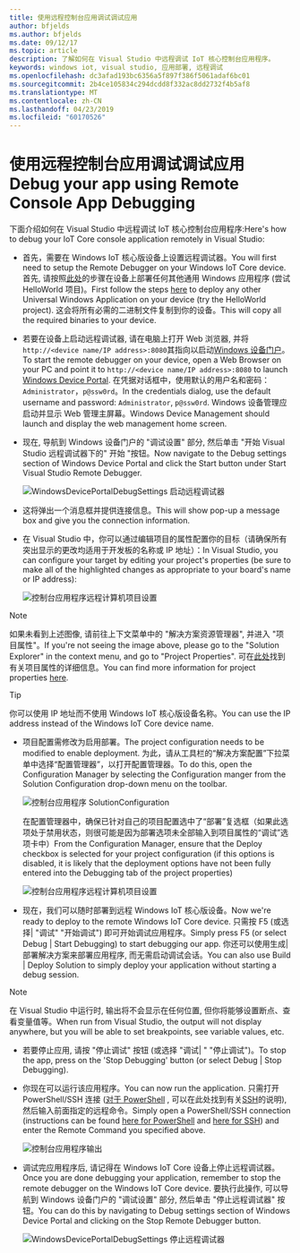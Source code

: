```yaml
---
title: 使用远程控制台应用调试调试应用
author: bfjelds
ms.author: bfjelds
ms.date: 09/12/17
ms.topic: article
description: 了解如何在 Visual Studio 中远程调试 IoT 核心控制台应用程序。
keywords: windows iot, visual studio, 应用部署, 远程调试
ms.openlocfilehash: dc3afad193bc6356a5f897f386f5061adaf6bc01
ms.sourcegitcommit: 2b4ce105834c294dcdd8f332ac8dd2732f4b5af8
ms.translationtype: MT
ms.contentlocale: zh-CN
ms.lasthandoff: 04/23/2019
ms.locfileid: "60170526"
---
```

# <a name="debug-your-app-using-remote-console-app-debugging"></a><span data-ttu-id="73a26-104">使用远程控制台应用调试调试应用</span><span class="sxs-lookup"><span data-stu-id="73a26-104">Debug your app using Remote Console App Debugging</span></span>

<span data-ttu-id="73a26-105">下面介绍如何在 Visual Studio 中远程调试 IoT 核心控制台应用程序:</span><span class="sxs-lookup"><span data-stu-id="73a26-105">Here's how to debug your IoT Core console application remotely in Visual Studio:</span></span>

* <span data-ttu-id="73a26-106">首先，需要在 Windows IoT 核心版设备上设置远程调试器。</span><span class="sxs-lookup"><span data-stu-id="73a26-106">You will first need to setup the Remote Debugger on your Windows IoT Core device.</span></span> <span data-ttu-id="73a26-107">首先, 请按照[此处](AppDeployment.md)的步骤在设备上部署任何其他通用 Windows 应用程序 (尝试 HelloWorld 项目)。</span><span class="sxs-lookup"><span data-stu-id="73a26-107">First follow the steps [here](AppDeployment.md) to deploy any other Universal Windows Application on your device (try the HelloWorld project).</span></span> <span data-ttu-id="73a26-108">这会将所有必需的二进制文件复制到你的设备。</span><span class="sxs-lookup"><span data-stu-id="73a26-108">This will copy all the required binaries to your device.</span></span> 

* <span data-ttu-id="73a26-109">若要在设备上启动远程调试器, 请在电脑上打开 Web 浏览器, 并将`http://<device name/IP address>:8080`其指向以启动[Windows 设备门户](../manage-your-device/DevicePortal.md)。</span><span class="sxs-lookup"><span data-stu-id="73a26-109">To start the remote debugger on your device, open a Web Browser on your PC and point it to `http://<device name/IP address>:8080` to launch [Windows Device Portal](../manage-your-device/DevicePortal.md).</span></span> <span data-ttu-id="73a26-110">在凭据对话框中，使用默认的用户名和密码：`Administrator`，`p@ssw0rd`。</span><span class="sxs-lookup"><span data-stu-id="73a26-110">In the credentials dialog, use the default username and password: `Administrator`, `p@ssw0rd`.</span></span> <span data-ttu-id="73a26-111">Windows 设备管理应启动并显示 Web 管理主屏幕。</span><span class="sxs-lookup"><span data-stu-id="73a26-111">Windows Device Management should launch and display the web management home screen.</span></span>

* <span data-ttu-id="73a26-112">现在, 导航到 Windows 设备门户的 "调试设置" 部分, 然后单击 "开始 Visual Studio 远程调试器下的" 开始 "按钮。</span><span class="sxs-lookup"><span data-stu-id="73a26-112">Now navigate to the Debug settings section of Windows Device Portal and click the Start button under Start Visual Studio Remote Debugger.</span></span> 

    ![WindowsDevicePortalDebugSettings 启动远程调试器](../media/Console/device_portal_start_debugger.png)

* <span data-ttu-id="73a26-114">这将弹出一个消息框并提供连接信息。</span><span class="sxs-lookup"><span data-stu-id="73a26-114">This will show pop-up a message box and give you the connection information.</span></span> 

*  <span data-ttu-id="73a26-115">在 Visual Studio 中，你可以通过编辑项目的属性配置你的目标（请确保所有突出显示的更改均适用于开发板的名称或 IP 地址）：</span><span class="sxs-lookup"><span data-stu-id="73a26-115">In Visual Studio, you can configure your target by editing your project's properties (be sure to make all of the highlighted changes as appropriate to your board's name or IP address):</span></span>

    ![控制台应用程序远程计算机项目设置](../media/Console/console_project_settings.png)
    
> [!NOTE]
> <span data-ttu-id="73a26-117">如果未看到上述图像, 请前往上下文菜单中的 "解决方案资源管理器", 并进入 "项目属性"。</span><span class="sxs-lookup"><span data-stu-id="73a26-117">If you're not seeing the image above, please go to the "Solution Explorer" in the context menu, and go to "Project Properties".</span></span> <span data-ttu-id="73a26-118">可在[此处](https://docs.microsoft.com/visualstudio/ide/managing-project-and-solution-properties?view=vs-2017)找到有关项目属性的详细信息。</span><span class="sxs-lookup"><span data-stu-id="73a26-118">You can find more information for project properties [here](https://docs.microsoft.com/visualstudio/ide/managing-project-and-solution-properties?view=vs-2017).</span></span>

> [!TIP]
> <span data-ttu-id="73a26-119">你可以使用 IP 地址而不使用 Windows IoT 核心版设备名称。</span><span class="sxs-lookup"><span data-stu-id="73a26-119">You can use the IP address instead of the Windows IoT Core device name.</span></span>

* <span data-ttu-id="73a26-120">项目配置需修改为启用部署。</span><span class="sxs-lookup"><span data-stu-id="73a26-120">The project configuration needs to be modified to enable deployment.</span></span>  <span data-ttu-id="73a26-121">为此，请从工具栏的“解决方案配置”下拉菜单中选择“配置管理器”，以打开配置管理器。</span><span class="sxs-lookup"><span data-stu-id="73a26-121">To do this, open the Configuration Manager by selecting the Configuration manger from the Solution Configuration drop-down menu on the toolbar.</span></span>

    ![控制台应用程序 SolutionConfiguration](../media/Console/configuration_management.png)

    <span data-ttu-id="73a26-123">在配置管理器中，确保已针对自己的项目配置选中了“部署”复选框（如果此选项处于禁用状态，则很可能是因为部署选项未全部输入到项目属性的“调试”选项卡中）</span><span class="sxs-lookup"><span data-stu-id="73a26-123">From the Configuration Manager, ensure that the Deploy checkbox is selected for your project configuration (if this options is disabled, it is likely that the deployment options have not been fully entered into the Debugging tab of the project properties)</span></span>

    ![控制台应用程序远程计算机项目设置](../media/Console/deploy_checkbox.png)

* <span data-ttu-id="73a26-125">现在，我们可以随时部署到远程 Windows IoT 核心版设备。</span><span class="sxs-lookup"><span data-stu-id="73a26-125">Now we're ready to deploy to the remote Windows IoT Core device.</span></span> <span data-ttu-id="73a26-126">只需按 F5 (或选择\| "调试" "开始调试") 即可开始调试应用程序。</span><span class="sxs-lookup"><span data-stu-id="73a26-126">Simply press F5 (or select Debug \| Start Debugging) to start debugging our app.</span></span> <span data-ttu-id="73a26-127">你还可以使用生成\|部署解决方案来部署应用程序, 而无需启动调试会话。</span><span class="sxs-lookup"><span data-stu-id="73a26-127">You can also use Build \| Deploy Solution to simply deploy your application without starting a debug session.</span></span>

> [!NOTE]
> <span data-ttu-id="73a26-128">在 Visual Studio 中运行时, 输出将不会显示在任何位置, 但你将能够设置断点、查看变量值等。</span><span class="sxs-lookup"><span data-stu-id="73a26-128">When run from Visual Studio, the output will not display anywhere, but you will be able to set breakpoints, see variable values, etc.</span></span>

* <span data-ttu-id="73a26-129">若要停止应用, 请按 "停止调试" 按钮 (或选择 "调试\| " "停止调试")。</span><span class="sxs-lookup"><span data-stu-id="73a26-129">To stop the app, press on the 'Stop Debugging' button (or select Debug \| Stop Debugging).</span></span>

* <span data-ttu-id="73a26-130">你现在可以运行该应用程序。</span><span class="sxs-lookup"><span data-stu-id="73a26-130">You can now run the application.</span></span>  <span data-ttu-id="73a26-131">只需打开 PowerShell/SSH 连接 ([对于 PowerShell](../connect-your-device/PowerShell.md) , 可以在此处找到有关[SSH](../connect-your-device/SSH.md)的说明), 然后输入前面指定的远程命令。</span><span class="sxs-lookup"><span data-stu-id="73a26-131">Simply open a PowerShell/SSH connection (instructions can be found [here for PowerShell](../connect-your-device/PowerShell.md) and [here for SSH](../connect-your-device/SSH.md)) and enter the Remote Command you specified above.</span></span>

    ![控制台应用程序输出](../media/Console/console_output.png)

* <span data-ttu-id="73a26-133">调试完应用程序后, 请记得在 Windows IoT Core 设备上停止远程调试器。</span><span class="sxs-lookup"><span data-stu-id="73a26-133">Once you are done debugging your application, remember to stop the remote debugger on the Windows IoT Core device.</span></span> <span data-ttu-id="73a26-134">要执行此操作, 可以导航到 Windows 设备门户的 "调试设置" 部分, 然后单击 "停止远程调试器" 按钮。</span><span class="sxs-lookup"><span data-stu-id="73a26-134">You can do this by navigating to Debug settings section of Windows Device Portal and clicking on the Stop Remote Debugger button.</span></span>

    ![WindowsDevicePortalDebugSettings 停止远程调试器](../media/Console/device_portal_stop_debugger.PNG)

